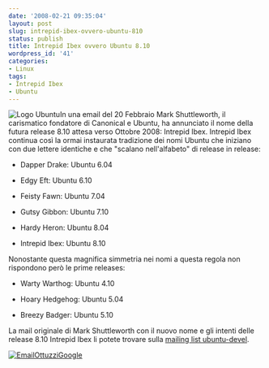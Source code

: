```yaml
---
date: '2008-02-21 09:35:04'
layout: post
slug: intrepid-ibex-ovvero-ubuntu-810
status: publish
title: Intrepid Ibex ovvero Ubuntu 8.10
wordpress_id: '41'
categories:
- Linux
tags:
- Intrepid Ibex
- Ubuntu
---
```


![Logo Ubuntu](/images/2008/02/ubuntulogo.png)In una email del 20 Febbraio Mark Shuttleworth, il carismatico fondatore di Canonical e Ubuntu, ha annunciato il nome della futura release 8.10 attesa verso Ottobre 2008: Intrepid Ibex. Intrepid Ibex continua così la ormai instaurata tradizione dei nomi Ubuntu che iniziano con due lettere identiche e che "scalano nell'alfabeto" di release in release:



	
  * Dapper Drake: Ubuntu 6.04

	
  * Edgy Eft: Ubuntu 6.10

	
  * Feisty Fawn: Ubuntu 7.04

	
  * Gutsy Gibbon: Ubuntu 7.10

	
  * Hardy Heron: Ubuntu 8.04

	
  * Intrepid Ibex: Ubuntu 8.10


Nonostante questa magnifica simmetria nei nomi a questa regola non rispondono però le prime releases:

	
  * Warty Warthog: Ubuntu 4.10

	
  * Hoary Hedgehog: Ubuntu 5.04

	
  * Breezy Badger: Ubuntu 5.10


La mail originale di Mark Shuttleworth con il nuovo nome e gli intenti delle release 8.10 Intrepid Ibex li potete trovare sulla [mailing list ubuntu-devel](https://lists.ubuntu.com/archives/ubuntu-devel/2008-February/025136.html).

[![EmailOttuzziGoogle](/images/2008/02/ottuzzigoogle.png)](mailto:ottuzzi@gmail.com)
